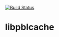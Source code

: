 [![Build Status](https://travis-ci.org/pblcache/libpblc.svg?branch=master)](https://travis-ci.org/pblcache/libpblc)
# libpblcache
